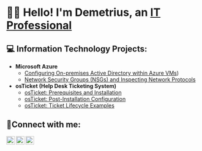 <h1> 👋🏾 Hello! I'm Demetrius, an <a href="https://www.linkedin.com/in/demetriustibbs/">IT Professional </a></h1>

<h2>💻 Information Technology Projects:</h2>

- <b>Microsoft Azure</b>
  - [Configuring On-premises Active Directory within Azure VMs](https://github.com/MurkerX89/mcrsftadconf))
  - [Network Security Groups (NSGs) and Inspecting Network Protocols](https://github.com/joshmadakorcc/azure-network-protocols)
- <b>osTicket (Help Desk Ticketing System)</b>
  - [osTicket: Prerequisites and Installation](https://github.com/joshmadakorcc/osticket-prereqs)
  - [osTicket: Post-Installation Configuration](https://github.com/joshmadakorcc/post-install-config)
  - [osTicket: Ticket Lifecycle Examples](https://github.com/joshmadakorcc/ticket-lifecycle)

<h2>🤳Connect with me:</h2>

[<img align="left" alt="Josh | Twitter" width="22px" src="https://cdn.jsdelivr.net/npm/simple-icons@v3/icons/twitter.svg" />][twitter]
[<img align="left" alt="Demetrius | LinkedIn" width="22px" src="https://cdn.jsdelivr.net/npm/simple-icons@v3/icons/linkedin.svg" />][linkedin]
[<img align="left" alt="Josh | Instagram" width="22px" src="https://cdn.jsdelivr.net/npm/simple-icons@v3/icons/instagram.svg" />][instagram]

[twitter]: https://google.com
[instagram]: https://google.com
[linkedin]: https://www.linkedin.com/in/demetriustibbs/
